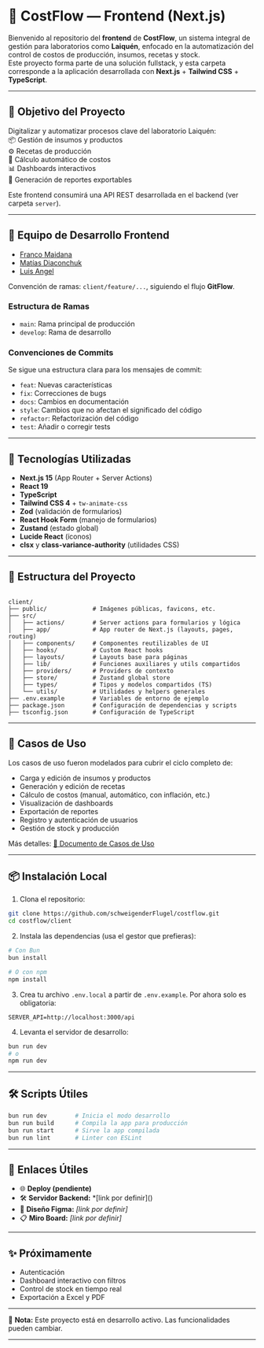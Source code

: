 # 💸 CostFlow — Frontend (Next.js)

Bienvenido al repositorio del **frontend** de **CostFlow**, un sistema integral de gestión para laboratorios como **Laiquén**, enfocado en la automatización del control de costos de producción, insumos, recetas y stock.  
Este proyecto forma parte de una solución fullstack, y esta carpeta corresponde a la aplicación desarrollada con **Next.js** + **Tailwind CSS** + **TypeScript**.

---

## 🧠 Objetivo del Proyecto

Digitalizar y automatizar procesos clave del laboratorio Laiquén:  
📦 Gestión de insumos y productos  
⚙️ Recetas de producción  
🧾 Cálculo automático de costos  
📊 Dashboards interactivos  
📝 Generación de reportes exportables  

Este frontend consumirá una API REST desarrollada en el backend (ver carpeta `server`).

---

## 👥 Equipo de Desarrollo Frontend

- [Franco Maidana](https://github.com/maidana0)  
- [Matías Diaconchuk](https://github.com/mdiaconchuk)  
- [Luis Angel](https://github.com/devjsluis)  

Convención de ramas: `client/feature/...`, siguiendo el flujo **GitFlow**.

### Estructura de Ramas
- `main`: Rama principal de producción
- `develop`: Rama de desarrollo

### Convenciones de Commits
Se sigue una estructura clara para los mensajes de commit:
- `feat`: Nuevas características
- `fix`: Correcciones de bugs
- `docs`: Cambios en documentación
- `style`: Cambios que no afectan el significado del código
- `refactor`: Refactorización del código
- `test`: Añadir o corregir tests

---

## 🚀 Tecnologías Utilizadas

- **Next.js 15** (App Router + Server Actions)
- **React 19**
- **TypeScript**
- **Tailwind CSS 4** + `tw-animate-css`
- **Zod** (validación de formularios)
- **React Hook Form** (manejo de formularios)
- **Zustand** (estado global)
- **Lucide React** (íconos)
- **clsx** y **class-variance-authority** (utilidades CSS)

---

## 📂 Estructura del Proyecto

```

client/
├── public/             # Imágenes públicas, favicons, etc.
├── src/
│   ├── actions/        # Server actions para formularios y lógica
│   ├── app/            # App router de Next.js (layouts, pages, routing)
│   ├── components/     # Componentes reutilizables de UI
│   ├── hooks/          # Custom React hooks
│   ├── layouts/        # Layouts base para páginas
│   ├── lib/            # Funciones auxiliares y utils compartidos
│   ├── providers/      # Providers de contexto
│   ├── store/          # Zustand global store
│   ├── types/          # Tipos y modelos compartidos (TS)
│   └── utils/          # Utilidades y helpers generales
├── .env.example        # Variables de entorno de ejemplo
├── package.json        # Configuración de dependencias y scripts
├── tsconfig.json       # Configuración de TypeScript

````

---

## 🧪 Casos de Uso

Los casos de uso fueron modelados para cubrir el ciclo completo de:
- Carga y edición de insumos y productos
- Generación y edición de recetas
- Cálculo de costos (manual, automático, con inflación, etc.)
- Visualización de dashboards
- Exportación de reportes
- Registro y autenticación de usuarios
- Gestión de stock y producción

Más detalles: [📝 Documento de Casos de Uso](https://github.com/schweigenderFlugel/costflow/blob/main/docs/CUS.pdf)

---

## 📦 Instalación Local

1. Clona el repositorio:  
```bash
git clone https://github.com/schweigenderFlugel/costflow.git
cd costflow/client
````

2. Instala las dependencias (usa el gestor que prefieras):

```bash
# Con Bun
bun install

# O con npm
npm install
```

3. Crea tu archivo `.env.local` a partir de `.env.example`.
   Por ahora solo es obligatoria:

```
SERVER_API=http://localhost:3000/api
```

4. Levanta el servidor de desarrollo:

```bash
bun run dev
# o
npm run dev
```

---

## 🛠️ Scripts Útiles

```bash
bun run dev        # Inicia el modo desarrollo
bun run build      # Compila la app para producción
bun run start      # Sirve la app compilada
bun run lint       # Linter con ESLint
```

---

## 🔗 Enlaces Útiles

* 🌐 **Deploy (pendiente)**
* 🛠 **Servidor Backend:** *\[link por definir]()
* 🎨 **Diseño Figma:** *\[link por definir]*
* 📋 **Miro Board:** *\[link por definir]*

---

## ✨ Próximamente

* Autenticación
* Dashboard interactivo con filtros
* Control de stock en tiempo real
* Exportación a Excel y PDF

---

📌 **Nota:** Este proyecto está en desarrollo activo. Las funcionalidades pueden cambiar.

---